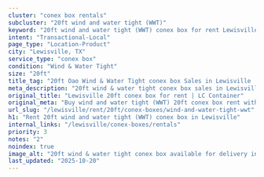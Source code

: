 ```yaml
---
cluster: "conex box rentals"
subcluster: "20ft wind and water tight (WWT)"
keyword: "20ft wind and water tight (WWT) conex box for rent Lewisville, TX"
intent: "Transactional-Local"
page_type: "Location-Product"
city: "Lewisville, TX"
service_type: "conex box"
condition: "Wind & Water Tight"
size: "20ft"
title_tag: "20ft Oao Wind & Water Tight conex box Sales in Lewisville | LC Container"
meta_description: "20ft wind & water tight conex box sales in Lewisville. Fast delivery, competitive pricing. Serving conex boxes area. Quote ID: W7Z. Call (214) 524-4168 for your free quote today."
original_title: "Lewisville 20ft conex box for rent | LC Container"
original_meta: "Buy wind and water tight (WWT) 20ft conex box rent with local delivery in Lewisville, TX. LC Container — local Since 2003. Request a fast quote today."
url_slug: "/lewisville/rent/20ft/conex-boxes/wind-and-water-tight-wwt"
h1: "Rent 20ft wind and water tight (WWT) conex box in Lewisville"
internal_links: "/lewisville/conex-boxes/rentals"
priority: 3
notes: "2"
noindex: true
image_alt: "20ft wind & water tight conex box available for delivery in Lewisville"
last_updated: "2025-10-20"
---
```


<!-- TODO: Add unique city/inventory copy, images, and internal links here. -->
